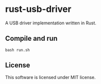 # rust-usb-driver

A USB driver implementation written in Rust.

## Compile and run

```
bash run.sh
```

## License

This software is licensed under MIT license.

